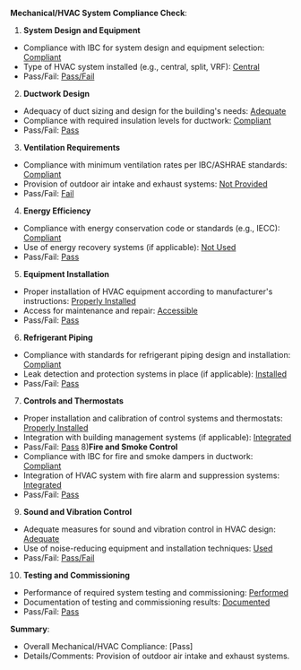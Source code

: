 **Mechanical/HVAC System Compliance Check**:

1) **System Design and Equipment**
* Compliance with IBC for system design and equipment selection: [Compliant]()
* Type of HVAC system installed (e.g., central, split, VRF): [Central](https://codes.iccsafe.org/content/IMC2018P4/chapter-3-general-regulations#IMC2018P4_Ch03_Sec303)
* Pass/Fail: [Pass/Fail](https://codes.iccsafe.org/content/IMC2018P4/chapter-3-general-regulations#IMC2018P4_Ch03_Sec303)
2) **Ductwork Design**
* Adequacy of duct sizing and design for the building's needs: [Adequate](https://codes.iccsafe.org/content/IMC2018P4/chapter-6-duct-systems)
* Compliance with required insulation levels for ductwork: [Compliant](https://codes.iccsafe.org/content/IMC2018P4/chapter-6-duct-systems)
* Pass/Fail: [Pass](https://codes.iccsafe.org/content/IMC2018P4/chapter-6-duct-systems)
3) **Ventilation Requirements**
* Compliance with minimum ventilation rates per IBC/ASHRAE standards: [Compliant](https://codes.iccsafe.org/content/IMC2018P4/chapter-4-ventilation)
* Provision of outdoor air intake and exhaust systems: [Not Provided](https://codes.iccsafe.org/content/IMC2018P4/chapter-4-ventilation)
* Pass/Fail: [Fail](https://codes.iccsafe.org/content/IMC2018P4/chapter-4-ventilation)
4) **Energy Efficiency**
* Compliance with energy conservation code or standards (e.g., IECC): [Compliant](https://codes.iccsafe.org/content/IMC2018P4/chapter-14-solar-thermal-systems)
* Use of energy recovery systems (if applicable): [Not Used](https://codes.iccsafe.org/content/IMC2018P4/chapter-14-solar-thermal-systems)
* Pass/Fail: [Pass](https://codes.iccsafe.org/content/IMC2018P4/chapter-14-solar-thermal-systems)
5) **Equipment Installation**
* Proper installation of HVAC equipment according to manufacturer's instructions: [Properly Installed](https://codes.iccsafe.org/content/IMC2018P4/chapter-11-refrigeration#IMC2018P4_Ch11_Sec1102)
* Access for maintenance and repair: [Accessible](https://codes.iccsafe.org/content/IMC2018P4/chapter-11-refrigeration#IMC2018P4_Ch11_Sec1102)
* Pass/Fail: [Pass](https://codes.iccsafe.org/content/IMC2018P4/chapter-11-refrigeration#IMC2018P4_Ch11_Sec1102)
6) **Refrigerant Piping**
* Compliance with standards for refrigerant piping design and installation: [Compliant](https://codes.iccsafe.org/content/IMC2018P4/chapter-11-refrigeration)
* Leak detection and protection systems in place (if applicable): [Installed](https://codes.iccsafe.org/content/IMC2018P4/chapter-11-refrigeration)
* Pass/Fail: [Pass](https://codes.iccsafe.org/content/IMC2018P4/chapter-11-refrigeration)
7) **Controls and Thermostats**
* Proper installation and calibration of control systems and thermostats: [Properly Installed](https://codes.iccsafe.org/content/IMC2018P4/chapter-9-specific-appliances-fireplaces-and-solid-fuel-burning-equipment)
* Integration with building management systems (if applicable): [Integrated](https://codes.iccsafe.org/content/IMC2018P4/chapter-9-specific-appliances-fireplaces-and-solid-fuel-burning-equipment)
* Pass/Fail: [Pass](https://codes.iccsafe.org/content/IMC2018P4/chapter-9-specific-appliances-fireplaces-and-solid-fuel-burning-equipment)
8)**Fire and Smoke Control**
* Compliance with IBC for fire and smoke dampers in ductwork: [Compliant](https://codes.iccsafe.org/content/IMC2018P4/chapter-9-specific-appliances-fireplaces-and-solid-fuel-burning-equipment)
* Integration of HVAC system with fire alarm and suppression systems: [Integrated](https://codes.iccsafe.org/content/IMC2018P4/chapter-9-specific-appliances-fireplaces-and-solid-fuel-burning-equipment)
* Pass/Fail: [Pass](https://codes.iccsafe.org/content/IMC2018P4/chapter-9-specific-appliances-fireplaces-and-solid-fuel-burning-equipment)
9) **Sound and Vibration Control**
* Adequate measures for sound and vibration control in HVAC design: [Adequate](https://codes.iccsafe.org/content/IMC2018P4/chapter-12-hydronic-piping)
* Use of noise-reducing equipment and installation techniques: [Used](https://codes.iccsafe.org/content/IMC2018P4/chapter-12-hydronic-piping)
* Pass/Fail: [Pass/Fail](https://codes.iccsafe.org/content/IMC2018P4/chapter-12-hydronic-piping)
10. **Testing and Commissioning**
* Performance of required system testing and commissioning: [Performed](https://codes.iccsafe.org/content/IMC2018P4/chapter-3-general-regulations)
* Documentation of testing and commissioning results: [Documented](https://codes.iccsafe.org/content/IMC2018P4/chapter-3-general-regulations)
* Pass/Fail: [Pass](https://codes.iccsafe.org/content/IMC2018P4/chapter-3-general-regulations)

**Summary**:

* Overall Mechanical/HVAC Compliance: [Pass]
* Details/Comments: Provision of outdoor air intake and exhaust systems.